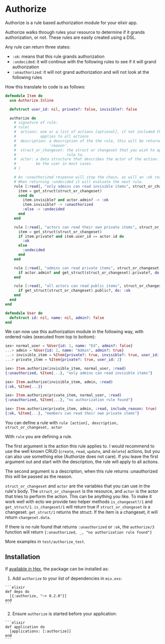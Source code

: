 # Authorize

Authorize is a rule based authorization module for your elixir app.

Authorize walks through rules your resource to determine if it grands authorization, or not. These rules are easily created using a DSL.

Any rule can return three states:

- `:ok`: means that this rule grands authorization
- `:undecided`: it will continue with the following rules to see if it will grand authorization
- `:unauthorized`: it will not grand authorization and will not look at the following rules

How this translate to code is as follows:

```elixir
defmodule Item do
  use Authorize.Inline

  defstruct user_id: nil, private?: false, invisible?: false

  authorize do
    # signature of rule:
    # rule(
    #  actions: one or a list of actions [optional], if not included this rule
    #           applies to all actions
    #  description: a description of the the rule, this will be returned as the
    #               'reason'.
    #  struct_or_changeset: the struct or changeset that you wish to apply the
    #                       rule to.
    #  actor: a data structure that describes the actor of the action. This will
    #         be the user in most cases.
    # )

    # An :unauthorized response will stop the chain, as will an :ok response.
    # When returning :undecided it will evaluate the next rule.
    rule [:read], "only admins can read invisible items", struct_or_changeset, actor do
      item = get_struct(struct_or_changeset)
      cond do
        item.invisible? and actor.admin? -> :ok
        item.invisible? -> :unauthorized
        :else -> :undecided
      end
    end

    rule [:read], "actors can read their own private items", struct_or_changeset, actor do
      item = get_struct(struct_or_changeset)
      if item.private? and item.user_id == actor.id do
        :ok
      else
        :undecided
      end
    end

    rule [:read], "admins can read private items", struct_or_changeset, actor do
      if actor.admin? and get_struct(struct_or_changeset).private?, do: :ok, else: :undecided
    end

    rule [:read], "all actors can read public items", struct_or_changeset, actor do
      if get_struct(struct_or_changeset).public?, do: :ok
    end
  end
end

defmodule User do
  defstruct id: nil, name: nil, admin?: false
end
```

We can now use this authorization module in the following way, with ordered rules (executed from top to bottom):
```elixir
iex> normal_user = %User{id: 1, name: "Ed", admin?: false}
...> admin = %User{id: 2, name: "Admin", admin?: true}
...> invisible_item = %Item{private?: true, invisible?: true, user_id: 2}
...> private_item = %Item{private?: true, user_id: 2}

iex> Item.authorize(invisible_item, normal_user, :read)
{:unauthorized, %Item{...}, "only admins can read invisible items"}

iex> Item.authorize(invisible_item, admin, :read)
{:ok, %Item{...}}

iex> Item.authorize(private_item, normal_user, :read)
{:unauthorized, %Item{...}, "no authorization rule found"}

iex> Item.authorize(private_item, admin, :read, include_reason: true)
{:ok, %Item{...}, "members can read their own private items"}
```

You can define a rule with `rule [action], description, struct_or_changeset, actor`

With `rule` you are defining a rule.

The first argument is the action this rule applies to. I would recommend to use the well known CRUD (`create`, `read`, `update`, and `delete`) actions, but you can also use something else (Authorize does not care). If you leave the first argument out and start with the description, the rule will apply to all actions.

The second argument is a description, when this rule returns :unauthorized this will be passed as the reason.

`struct_or_changeset` and `actor` are the variables that you can use in the rule's body. The `struct_or_changeset` is the resource, and `actor` is the actor that tries to perform the action. This can be anything you like. To make it work well with ecto we provide two helper methods `is_changeset?/1` and `get_struct/1`. `is_changeset/1` will return true if `struct_or_changeset` is a changeset. `get_struct/1` returns the struct. If the item is a changeset, it will return `changeset.data`.

If there is no rule found that returns `:unauthorized` or `:ok`, the `authorize/3` function will return `{:unauthorized, _, "no authorization rule found"}`

More examples in `test/authorize_test`.

## Installation

If [available in Hex](https://hex.pm/docs/publish), the package can be installed as:

  1. Add `authorize` to your list of dependencies in `mix.exs`:

    ```elixir
    def deps do
      [{:authorize, "~> 0.2.0"}]
    end
    ```

  2. Ensure `authorize` is started before your application:

    ```elixir
    def application do
      [applications: [:authorize]]
    end
    ```
